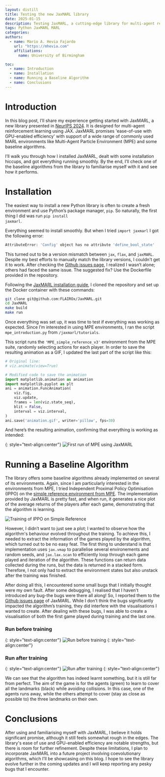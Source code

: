 ```yaml
---
layout: distill
title: Testing the new JaxMARL library
date: 2025-01-15
description: Testing JaxMARL, a cutting-edge library for multi-agent reinforcement learning, built on the high-performance JAX framework for efficient parallel computation.
tags: Python JaxMARL MARL
categories: 
authors:
  - name: Mario A. Hevia Fajardo
    url: "https://mhevia.com"
    affiliations:
      name: University of Birmingham

toc:
  - name: Introduction
  - name: Installation
  - name: Running a Baseline Algorithm
  - name: Conclusions
---
```


# Introduction

In this blog post, I’ll share my experience getting started with JaxMARL, a new library presented in [NeurIPS 2024](https://neurips.cc/virtual/2024/poster/97649). It is designed for multi-agent reinforcement learning using JAX. JaxMARL promises 'ease-of-use with GPU-enabled efficiency' with support of a wide range of commonly used MARL environments like Multi-Agent Particle Environment (MPE) and some baseline algorithms.

I’ll walk you through how I installed JaxMARL, dealt with some installation hiccups, and got everything running smoothly. By the end, I’ll check one of the baseline algorithms from the library to familiarise myself with it and see how it performs.

# Installation

The easiest way to install a new Python library is often to create a fresh environment and use Python’s package manager, <code>pip</code>. So naturally, the first thing I did was run <code>pip install jaxmarl</code>.

Everything seemed to install smoothly. But when I tried <code class="language-python">import jaxmarl</code> I got the following error:

```bash
AttributeError: 'Config' object has no attribute 'define_bool_state'
```

This turned out to be a version mismatch between <code>jax</code>, <code>flax</code>, and <code>jaxMARL</code>. Despite my best efforts to manually match the library versions, I couldn't get it to work. After checking the [Github issues page](https://github.com/FLAIROx/JaxMARL/issues), I realized I wasn’t alone; others had faced the same issue. The suggested fix? Use the Dockerfile provided in the repository.

Following the [JaxMARL installation guide](https://github.com/FLAIROx/JaxMARL?tab=readme-ov-file#install), I cloned the repository and set up the Docker container with these commands:

```bash
git clone git@github.com:FLAIROx/JaxMARL.git
cd JaxMARL
make build
make run
```

Once everything was set up, it was time to test if everything was working as expected. Since I’m interested in using MPE environments, I ran the script <code>mpe_introduction.py</code> from <code style="white-space: nowrap;">/jaxmarl/tutorials</code>. 

This script runs the <code>'MPE_simple_reference_v3'</code> environment from the MPE suite, randomly selecting actions for each player. In order to save the resulting animation as a GIF, I updated the last part of the script like this:


```python
# Original line:
# viz.animate(view=True)

# Modified code to save the animation
import matplotlib.animation as animation
import matplotlib.pyplot as plt
ani = animation.FuncAnimation(
    viz.fig,
    viz.update,
    frames = len(viz.state_seq),
    blit = False,
    interval = viz.interval,
)
ani.save('animation.gif', writer='pillow', fps=30)
```

And here’s the resulting animation, confirming that everything is working as intended:

{: style="text-align:center"}
![First run of MPE using JaxMARL](../../../assets/img/blog_images/animation.gif)

# Running a Baseline Algorithm

The library offers some baseline algorithms already implemented on several of its environments. Again, since I am particularly interested in the environments from MPE, I tried Independent Proximal Policy Optimisation (IPPO) on the [simple reference environment from MPE](https://pettingzoo.farama.org/environments/mpe/simple_reference). The implementation provided by JaxMARL is pretty fast, and when run, it generates a nice plot of the average returns of the players after each game, demonstrating that the algorithm is learning.

![Training of IPPO on Simple Reference](../../../assets/img/blog_images/ippo_ff_MPE_simple_spread_v3.png)

However, I didn’t want to just see a plot; I wanted to observe how the algorithm's behaviour evolved throughout the training. To achieve this, I needed to extract the information of the games played by the algorithm, which turned out to be no easy feat. The first thing to understand is that implementation uses <code class="language-python">jax.vmap</code> to parallelise several environements and random seeds, and <code class="language-python">jax.lax.scan</code> to efficiently loop through each game played and iteration of the algorithm. These functions can return data collected during the runs, but the data is returned in a stacked form. Therefore, I not only had to extract the environment states but also unstack after the training was finished.

After doing all this, I encountered some small bugs that I initially thought were my own fault. After some debugging, I realised that I haven't introduced any bug-the bugs were there all along! So, I reported them to the [Github issues page](https://github.com/FLAIROx/JaxMARL/issues) of JaxMARL. While I don’t think the bugs significantly impacted the algorithm’s training, they did interfere with the visualisations I wanted to create. After dealing with these bugs, I was able to create a visualisation of both the first game played during training and the last one.

### Run before training
{: style="text-align:center"}
![Run before training](../../../assets/img/blog_images/animation_start.gif)
{: style="text-align:center"}

### Run after training
{: style="text-align:center"}
![Run after training](../../../assets/img/blog_images/animation_final.gif)
{: style="text-align:center"}

We can see that the algorithm has indeed learnt something, but it is still far from perfect. The aim of the game is for the agents (green) to learn to cover all the landmarks (black) while avoiding collisions. In this case, one of the agents runs away, while the others attempt to cover (stay as close as possible to) the three landmarks  on their own.

# Conclusions

After using and familiarising myself with JaxMARL, I believe it holds significant promise, although it still feels somewhat rough in the edges. The library's ease of use and GPU-enabled efficiency are notable strengths, but there is room for further refinement. Despite these limitations, I plan to incorporate JaxMARL into a future project involving coevolutionary algorithms, which I’ll be showcasing on this blog. I hope to see the library evolve further in the coming updates and I will keep reporting any pesky bugs that I encounter.

